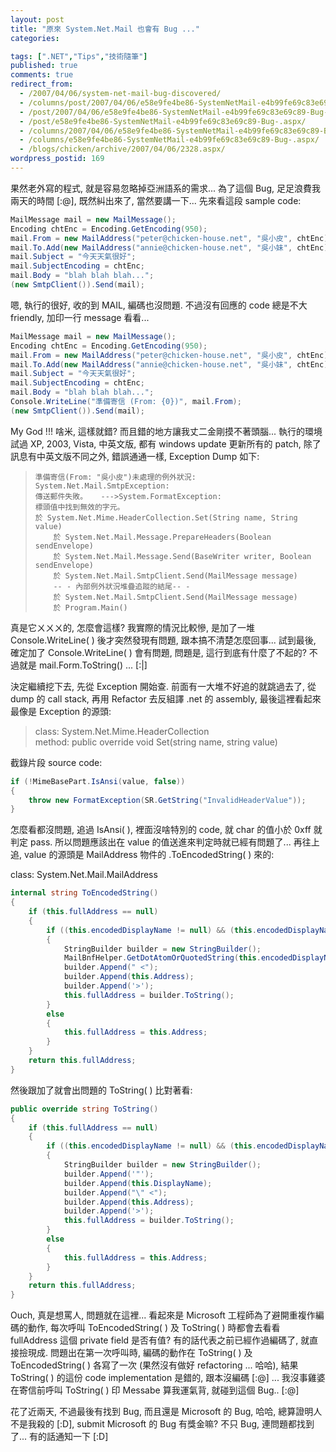 ```yaml
---
layout: post
title: "原來 System.Net.Mail 也會有 Bug ..."
categories:

tags: [".NET","Tips","技術隨筆"]
published: true
comments: true
redirect_from:
  - /2007/04/06/system-net-mail-bug-discovered/
  - /columns/post/2007/04/06/e58e9fe4be86-SystemNetMail-e4b99fe69c83e69c89-Bug-.aspx/
  - /post/2007/04/06/e58e9fe4be86-SystemNetMail-e4b99fe69c83e69c89-Bug-.aspx/
  - /post/e58e9fe4be86-SystemNetMail-e4b99fe69c83e69c89-Bug-.aspx/
  - /columns/2007/04/06/e58e9fe4be86-SystemNetMail-e4b99fe69c83e69c89-Bug-.aspx/
  - /columns/e58e9fe4be86-SystemNetMail-e4b99fe69c83e69c89-Bug-.aspx/
  - /blogs/chicken/archive/2007/04/06/2328.aspx/
wordpress_postid: 169
---
```


果然老外寫的程式, 就是容易忽略掉亞洲語系的需求... 為了這個 Bug, 足足浪費我兩天的時間 [:@], 既然糾出來了, 當然要講一下... 先來看這段 sample code:

```csharp
MailMessage mail = new MailMessage();
Encoding chtEnc = Encoding.GetEncoding(950);
mail.From = new MailAddress("peter@chicken-house.net", "吳小皮", chtEnc);
mail.To.Add(new MailAddress("annie@chicken-house.net", "吳小妹", chtEnc));
mail.Subject = "今天天氣很好";
mail.SubjectEncoding = chtEnc;
mail.Body = "blah blah blah...";
(new SmtpClient()).Send(mail);
```

嗯, 執行的很好, 收的到 MAIL, 編碼也沒問題. 不過沒有回應的 code 總是不大 friendly, 加印一行 message 看看...

```csharp
MailMessage mail = new MailMessage();
Encoding chtEnc = Encoding.GetEncoding(950);
mail.From = new MailAddress("peter@chicken-house.net", "吳小皮", chtEnc);
mail.To.Add(new MailAddress("annie@chicken-house.net", "吳小妹", chtEnc));
mail.Subject = "今天天氣很好";
mail.SubjectEncoding = chtEnc;
mail.Body = "blah blah blah...";
Console.WriteLine("準備寄信 (From: {0})", mail.From);
(new SmtpClient()).Send(mail);
```

My God !!! 啥米, 這樣就錯? 而且錯的地方讓我丈二金剛摸不著頭腦... 執行的環境試過 XP, 2003, Vista, 中英文版, 都有 windows update 更新所有的 patch, 除了訊息有中英文版不同之外, 錯誤通通一樣, Exception Dump 如下:

> ```
> 準備寄信(From: "吳小皮")未處理的例外狀況: System.Net.Mail.SmtpException: 
> 傳送郵件失敗。	--->System.FormatException: 
> 標頭值中找到無效的字元。	
> 於 System.Net.Mime.HeaderCollection.Set(String name, String value)   
>     於 System.Net.Mail.Message.PrepareHeaders(Boolean sendEnvelope)   
>     於 System.Net.Mail.Message.Send(BaseWriter writer, Boolean sendEnvelope)   
>     於 System.Net.Mail.SmtpClient.Send(MailMessage message)
>     -- - 內部例外狀況堆疊追蹤的結尾-- - 
>     於 System.Net.Mail.SmtpClient.Send(MailMessage message)   
>     於 Program.Main()
> ```

真是它ㄨㄨㄨ的, 怎麼會這樣? 我實際的情況比較慘, 是加了一堆 Console.WriteLine( ) 後才突然發現有問題, 跟本搞不清楚怎麼回事... 試到最後, 確定加了 Console.WriteLine( ) 會有問題, 問題是, 這行到底有什麼了不起的? 不過就是 mail.Form.ToString() ... [:|]

決定繼續挖下去, 先從 Exception 開始查. 前面有一大堆不好追的就跳過去了, 從 dump 的 call stack, 再用 Refactor 去反組譯 .net 的 assembly, 最後這裡看起來最像是 Exception 的源頭:

> class: System.Net.Mime.HeaderCollection  
> method: public override void Set(string name, string value)

截錄片段 source code:

```csharp
if (!MimeBasePart.IsAnsi(value, false))
{
    throw new FormatException(SR.GetString("InvalidHeaderValue"));
}
```

怎麼看都沒問題, 追過 IsAnsi( ), 裡面沒啥特別的 code, 就 char 的值小於 0xff 就判定 pass. 所以問題應該出在 value 的值送進來判定時就已經有問題了... 再往上追, value 的源頭是 MailAddress 物件的 .ToEncodedString( ) 來的:

class: System.Net.Mail.MailAddress

```csharp
internal string ToEncodedString()
{
    if (this.fullAddress == null)
    {
        if ((this.encodedDisplayName != null) && (this.encodedDisplayName != string.Empty))
        {
            StringBuilder builder = new StringBuilder();
            MailBnfHelper.GetDotAtomOrQuotedString(this.encodedDisplayName, builder);
            builder.Append(" <");
            builder.Append(this.Address);
            builder.Append('>');
            this.fullAddress = builder.ToString();
        }
        else
        {
            this.fullAddress = this.Address;
        }
    }
    return this.fullAddress;
}
```

然後跟加了就會出問題的 ToString( ) 比對著看:

```csharp
public override string ToString()
{
    if (this.fullAddress == null)
    {
        if ((this.encodedDisplayName != null) && (this.encodedDisplayName != string.Empty))
        {
            StringBuilder builder = new StringBuilder();
            builder.Append('"');
            builder.Append(this.DisplayName);
            builder.Append("\" <");
            builder.Append(this.Address);
            builder.Append('>');
            this.fullAddress = builder.ToString();
        }
        else
        {
            this.fullAddress = this.Address;
        }
    }
    return this.fullAddress;
}
```

Ouch, 真是想罵人, 問題就在這裡... 看起來是 Microsoft 工程師為了避開重複作編碼的動作, 每次呼叫 ToEncodedString( ) 及 ToString( ) 時都會去看看 fullAddress 這個 private field 是否有值? 有的話代表之前已經作過編碼了, 就直接撿現成. 問題出在第一次呼叫時, 編碼的動作在 ToString( ) 及 ToEncodedString( ) 各寫了一次 (果然沒有做好 refactoring ... 哈哈), 結果 ToString( ) 的這份 code implementation 是錯的, 跟本沒編碼 [:@] ... 我沒事雞婆在寄信前呼叫 ToString( ) 印 Messabe 算我運氣背, 就碰到這個 Bug.. [:@]

花了近兩天, 不過最後有找到 Bug, 而且還是 Microsoft 的 Bug, 哈哈, 總算證明人不是我殺的 [:D], submit Microsoft 的 Bug 有獎金嘛? 不只 Bug, 連問題都找到了... 有的話通知一下 [:D]
